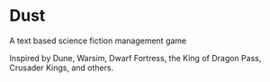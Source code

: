 # Dust
A text based science fiction management game

Inspired by Dune, Warsim, Dwarf Fortress, the King of Dragon Pass, Crusader Kings, and others.


